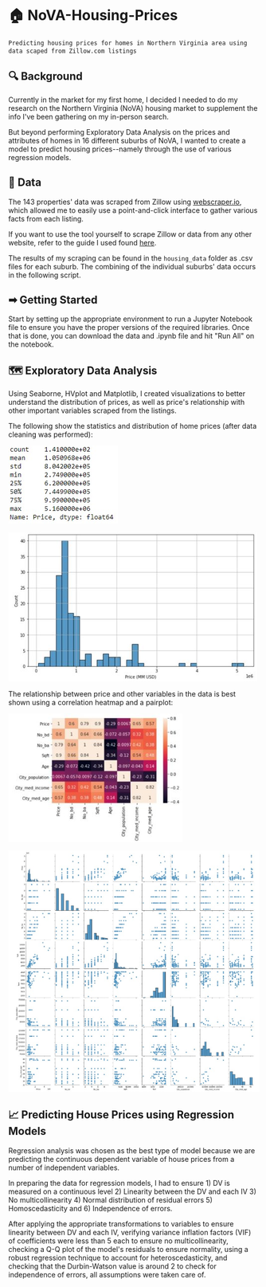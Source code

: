 # 🏠 NoVA-Housing-Prices
```
Predicting housing prices for homes in Northern Virginia area using data scaped from Zillow.com listings
```
## 🔍 Background
Currently in the market for my first home, I decided I needed to do my research on the Northern Virginia (NoVA) housing market to supplement the info I've been gathering on my in-person search.

But beyond performing Exploratory Data Analysis on the prices and attributes of homes in 16 different suburbs of NoVA, I wanted to create a model to predict housing prices--namely through the use of various regression models.

## 🔢 Data
The 143 properties' data was scraped from Zillow using [webscraper.io](https://webscraper.io/), which allowed me to easily use a point-and-click interface to gather various facts from each listing.

If you want to use the tool yourself to scrape Zillow or data from any other website, refer to the guide I used found [here](https://medium.com/fortune-for-future/how-to-scrape-zillow-data-for-free-without-writing-any-code-be2ac698e604).

The results of my scraping can be found in the `housing_data` folder as .csv files for each suburb. The combining of the individual suburbs' data occurs in the following script.

## ➡ Getting Started
Start by setting up the appropriate environment to run a Jupyter Notebook file to ensure you have the proper versions of the required libraries. Once that is done, you can download the data and .ipynb file and hit "Run All" on the notebook.

## 🗺 Exploratory Data Analysis
Using Seaborne, HVplot and Matplotlib, I created visualizations to better understand the distribution of prices, as well as price's relationship with other important variables scraped from the listings.

The following show the statistics and distribution of home prices (after data cleaning was performed):

![](housing_charts/price_description.jpg)

![](housing_charts/price_histogram.jpg)

The relationship between price and other variables in the data is best shown using a correlation heatmap and a pairplot:

![](housing_charts/heatmap.jpg)

![](housing_charts/pairplot.jpg)

## 📈 Predicting House Prices using Regression Models
Regression analysis was chosen as the best type of model because we are predicting the continuous dependent variable of house prices from a number of independent variables.

In preparing the data for regression models, I had to ensure 1) DV is measured on a continuous level 2) Linearity between the DV and each IV 3) No multicollinearity 4) Normal distribution of residual errors 5) Homoscedasticity and 6) Independence of errors.

After applying the appropriate transformations to variables to ensure linearity between DV and each IV, verifying variance inflation factors (VIF) of coefficients were less than 5 each to ensure no multicollinearity, checking a Q-Q plot of the model's residuals to ensure normality, using a robust regression technique to account for heteroscedasticity, and checking that the Durbin-Watson value is around 2 to check for independence of errors, all assumptions were taken care of.


